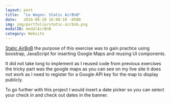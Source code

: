 ```yaml
---
layout: post
title:  "Le Wagon: Static AirBnB"
date:   2016-08-28 16:08:10 -0500
img: img/portfolio/static-airbnb.png
modalID: modalAirBnB
category: Website
---
```

[Static AirBnB](https://oecampbell.github.io/airbnb-static/) the purpose of this exercise was to gain practice using boostrap, JavaScript for inserting Google Maps and reusing UI components.

It did not take long to implement as I reused code from previous exercises the tricky part was the google maps as you can see on my live site it does not work as I need to register for a Google API key for the map to display publicly.

To go further with this project I would insert a date picker so you can select your check in and check out dates in the banner.
